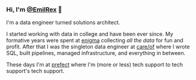 ### Hi, I'm [@EmilRex](https://github.com/EmilRex) 👋

I'm a data engineer turned solutions architect.

I started working with data in college and have been ever since. My formative years were spent at [enigma](https://enigma.com/) collecting _all the data_ for fun and profit. After that I was the singleton data engineer at [care/of](https://takecareof.com/) where I wrote SQL, built pipelines, managed infrastructure, and everything in between.

These days I'm at [prefect](https://prefect.io/) where I'm (more or less) tech support to tech support's tech support.
